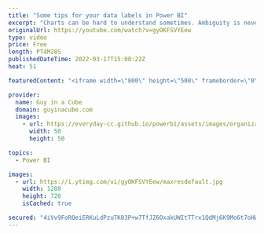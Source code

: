 ```yaml
---
title: "Some tips for your data labels in Power BI"
excerpt: "Charts can be hard to understand sometimes. Ambiguity is never a good thing. Here are some tips for using data labels in Power BI to help your consumers better understand the meaning of the values.   📢 Become a member: https://guyinacu.be/membership \r \r *******************\r \r Want to take your Power"
originalUrl: https://youtube.com/watch?v=gyOKFSVYEew
type: video
price: Free
length: PT4M28S
publishedDateTime: 2022-03-17T15:00:22Z
heat: 51

featuredContent: "<iframe width=\"800\" height=\"500\" frameborder=\"0\" src=\"https://www.youtube.com/embed/gyOKFSVYEew\" allow=\"accelerometer; autoplay; encrypted-media; gyroscope; picture-in-picture\" allowfullscreen></iframe>"

provider:
  name: Guy in a Cube
  domain: guyinacube.com
  images:
    - url: https://everyday-cc.github.io/powerbi/assets/images/organizations/guyinacube.com-50x50.jpg
      width: 50
      height: 50

topics:
  - Power BI

images:
  - url: https://i.ytimg.com/vi/gyOKFSVYEew/maxresdefault.jpg
    width: 1280
    height: 720
    isCached: true

secured: "4iVv9FoRQeiERKuLdPzuTK03P+w7TfJZ6OxakUWItTTrx1QdMj6K9Mo6t7oHWxlbXNDL2J3lNGC+K/Iz+gmxoyRYiOIGFRqqe4l2sxqgCgfJVLWj8PB/9PhmyQzH+xz35YURrtA1g84krLu24AF21DfJB/lOxH1ThGoqhnDAtElSD02xWhLO6v451W8xrLKBPcBFxP58ejqxlrsuDHXoU5XF6kRhM2+i8IhvalDBGz2V55XBIuj+cUDbecj7zsg7tOnqGZUAKOgXh4qubn1gNd7frNzw/Xl/abKwLts5SQMLWzbIcRZ7Gt0TVwY/w656xvTEctNkD/9vwT2FbNjQQLHEjxC9rU5Ccjfti25CyTt+6cxTGf8lW17UBfV2iI46ZnMOCB/mHkZUaCPLUAvcO5zWdxrC2DnV819BHej8o4Y=;3mN4OoztRS0JjjPxgNqgzA=="
---
```


